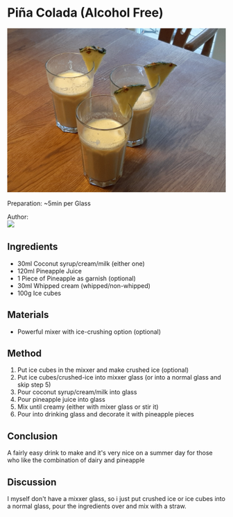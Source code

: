 # Piña Colada (Alcohol Free)
<p align="center">
<img src="pina_colata.jpg" />
</p>

Preparation: ~5min per Glass  

Author:  
<a href="https://discord.com"><img src="https://img.shields.io/badge/Discord-Sebbl%232222-25?style=for-the-badge&logo=discord" /> </a>

## Ingredients
- 30ml Coconut syrup/cream/milk (either one)
- 120ml Pineapple Juice
- 1 Piece of Pineapple as garnish (optional)
- 30ml Whipped cream (whipped/non-whipped)
- 100g Ice cubes

## Materials
- Powerful mixer with ice-crushing option (optional)

## Method
1. Put ice cubes in the mixxer and make crushed ice (optional)
2. Put ice cubes/crushed-ice into mixxer glass (or into a normal glass and skip step 5)
3. Pour coconut syrup/cream/milk into glass
4. Pour pineapple juice into glass
5. Mix until creamy (either with mixer glass or stir it)
6. Pour into drinking glass and decorate it with pineapple pieces

## Conclusion
A fairly easy drink to make and it's very nice on a summer day for those who like the combination of dairy and pineapple

## Discussion
I myself don't have a mixxer glass, so i just put crushed ice or ice cubes into a normal glass, pour the ingredients over and mix with a straw.